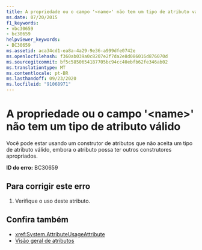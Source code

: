 ```yaml
---
title: A propriedade ou o campo '<name>' não tem um tipo de atributo válido
ms.date: 07/20/2015
f1_keywords:
- vbc30659
- bc30659
helpviewer_keywords:
- BC30659
ms.assetid: aca34cd1-ea8a-4a29-9e36-a999dfe0742e
ms.openlocfilehash: f360ab039a0c8207e2f7da2e8d086016d876070d
ms.sourcegitcommit: bf5c5850654187705bc94cc40ebfb62fe346ab02
ms.translationtype: MT
ms.contentlocale: pt-BR
ms.lasthandoff: 09/23/2020
ms.locfileid: "91068971"
---
```

# <a name="property-or-field-name-does-not-have-a-valid-attribute-type"></a>A propriedade ou o campo '\<name>' não tem um tipo de atributo válido

Você pode estar usando um construtor de atributos que não aceita um tipo de atributo válido, embora o atributo possa ter outros construtores apropriados.  
  
 **ID do erro:** BC30659  
  
## <a name="to-correct-this-error"></a>Para corrigir este erro  
  
1. Verifique o uso deste atributo.  
  
## <a name="see-also"></a>Confira também

- <xref:System.AttributeUsageAttribute>
- [Visão geral de atributos](../programming-guide/concepts/attributes/index.md)
